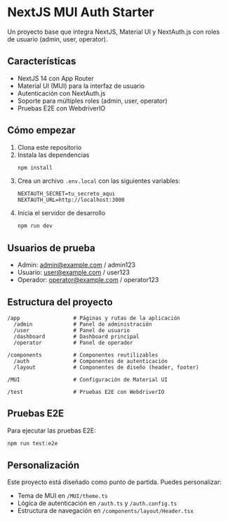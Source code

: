 # NextJS MUI Auth Starter

Un proyecto base que integra NextJS, Material UI y NextAuth.js con roles de usuario (admin, user, operator).

## Características

- NextJS 14 con App Router
- Material UI (MUI) para la interfaz de usuario
- Autenticación con NextAuth.js
- Soporte para múltiples roles (admin, user, operator)
- Pruebas E2E con WebdriverIO

## Cómo empezar

1. Clona este repositorio
2. Instala las dependencias
   ```bash
   npm install
   ```
3. Crea un archivo `.env.local` con las siguientes variables:
   ```
   NEXTAUTH_SECRET=tu_secreto_aqui
   NEXTAUTH_URL=http://localhost:3000
   ```
4. Inicia el servidor de desarrollo
   ```bash
   npm run dev
   ```

## Usuarios de prueba

- Admin: admin@example.com / admin123
- Usuario: user@example.com / user123
- Operador: operator@example.com / operator123

## Estructura del proyecto

```
/app                 # Páginas y rutas de la aplicación
  /admin             # Panel de administración
  /user              # Panel de usuario
  /dashboard         # Dashboard principal
  /operator          # Panel de operador
  
/components          # Componentes reutilizables
  /auth              # Componentes de autenticación
  /layout            # Componentes de diseño (header, footer)
  
/MUI                 # Configuración de Material UI
  
/test                # Pruebas E2E con WebdriverIO
```

## Pruebas E2E

Para ejecutar las pruebas E2E:

```bash
npm run test:e2e
```

## Personalización

Este proyecto está diseñado como punto de partida. Puedes personalizar:

- Tema de MUI en `/MUI/theme.ts`
- Lógica de autenticación en `/auth.ts` y `/auth.config.ts`
- Estructura de navegación en `/components/layout/Header.tsx`
